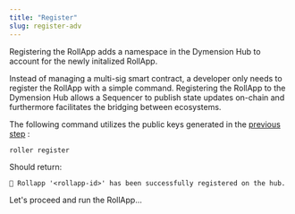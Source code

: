 ```yaml
---
title: "Register"
slug: register-adv
---
```


Registering the RollApp adds a namespace in the Dymension Hub to account for the newly initalized RollApp.

Instead of managing a multi-sig smart contract, a developer only needs to register the RollApp with a simple command. Registering the RollApp to the Dymension Hub allows a Sequencer to publish state updates on-chain and furthermore facilitates the bridging between ecosystems.

The following command utilizes the public keys generated in the [previous step](initialize-adv) :

```
roller register
```

Should return:

```
💈 Rollapp '<rollapp-id>' has been successfully registered on the hub.
```

Let's proceed and run the RollApp...

